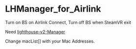# LHManager_for_Airlink
Turn on BS on Airlink Connect, Turn off BS when SteamVR exit

Need [lighthouse-v2-Manager](https://github.com/YukihoAA/lighthouse-v2-manager)

Change macList[] with your Mac Addresses.

